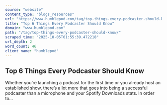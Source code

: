 ```yaml
---
source: "website"
content_type: "blogs_resources"
url: "https://www.humblepod.com/tag/top-things-every-podcaster-should-know/"
title: "Top 6 Things Every Podcaster Should Know"
domain: "www.humblepod.com"
path: "/tag/top-things-every-podcaster-should-know/"
scraped_time: "2025-10-05T01:55:39.472218"
url_depth: 2
word_count: 46
client_name: "humblepod"
---
```


## Top 6 Things Every Podcaster Should Know

Whether you’re launching a podcast for the first time or you already host an established show, there’s a lot more that goes into being a successful podcaster than a microphone and your Spotify Downloads stats. In order to...